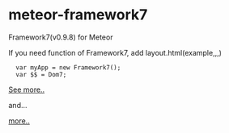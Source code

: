 meteor-framework7
==========

Framework7(v0.9.8) for Meteor

If you need function of Framework7, add layout.html(example,,,)
```
  var myApp = new Framework7();
  var $$ = Dom7;
```


<a href="http://www.idangero.us/framework7/docs/init-app.html#.VF7YCPmsXcw" target="_blank">See more..</a>

and...

<a href="http://www.idangero.us/framework7/docs/dom.html#.VF7Yc_msXcw" target="_blank">more..</a>

